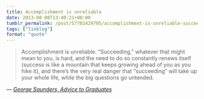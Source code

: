 ```yaml
---
title: Accomplishment is unreliable
date: 2013-08-08T13:40:21+00:00
tumblr_permalink: /post/57701429705/accomplishment-is-unreliable-succeeding
tags: ["linklog"]
format: "quote"
---
```


> Accomplishment is unreliable. “Succeeding,” whatever that might mean to you, is hard, and the need to do so constantly renews itself (success is like a mountain that keeps growing ahead of you as you hike it), and there’s the very real danger that “succeeding” will take up your whole life, while the big questions go untended.

— <cite>[George Saunders, _Advice to Graduates_](http://6thfloor.blogs.nytimes.com/2013/07/31/george-saunderss-advice-to-graduates/)</cite>
